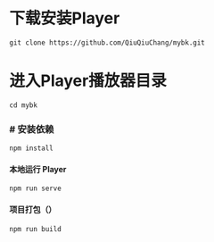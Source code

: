 #  下载安装Player
```
git clone https://github.com/QiuQiuChang/mybk.git
```
#  进入Player播放器目录
```
cd mybk
```
### # 安装依赖
```
npm install
```
#### 本地运行 Player
```
npm run serve
```
#### 项目打包（）
```
npm run build
```
